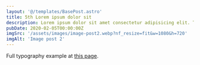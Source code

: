 ```yaml
---
layout: '@/templates/BasePost.astro'
title: 5th Lorem ipsum dolor sit
description: Lorem ipsum dolor sit amet consectetur adipisicing elit. Tenetur vero esse non molestias eos excepturi.
pubDate: 2020-02-05T00:00:00Z
imgSrc: '/assets/images/image-post2.webp?nf_resize=fit&w=1080&h=720'
imgAlt: 'Image post 2'
---
```


Full typography example at [this page](./sixth-post).
